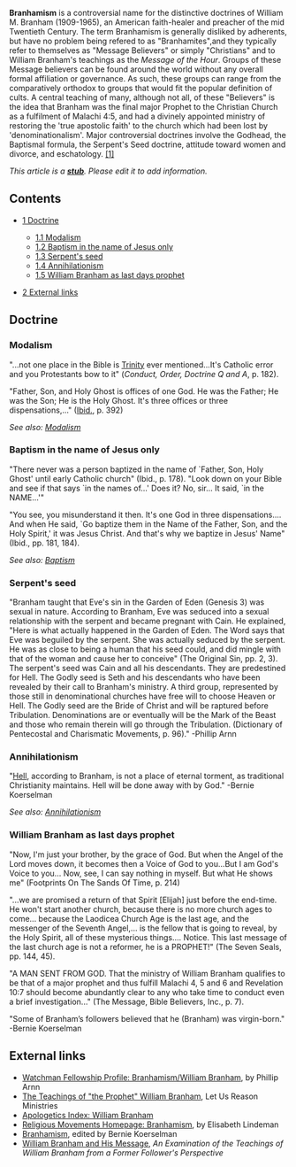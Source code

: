 **Branhamism** is a controversial name for the distinctive
doctrines of William M. Branham (1909-1965), an American
faith-healer and preacher of the mid Twentieth Century. The term
Branhamism is generally disliked by adherents, but have no problem
being refered to as "Branhamites",and they typically refer to
themselves as "Message Believers" or simply "Christians" and to
William Branham's teachings as the *Message of the Hour*. Groups of
these Message believers can be found around the world without any
overall formal affiliation or governance. As such, these groups can
range from the comparatively orthodox to groups that would fit the
popular definition of cults. A central teaching of many, although
not all, of these "Believers" is the idea that Branham was the
final major Prophet to the Christian Church as a fulfilment of
Malachi 4:5, and had a divinely appointed ministry of restoring the
'true apostolic faith' to the church which had been lost by
'denominationalism'. Major controversial doctrines involve the
Godhead, the Baptismal formula, the Serpent's Seed doctrine,
attitude toward women and divorce, and eschatology.
[[1]](http://en.wikipedia.org/wiki/Branhamism)

*This article is a **[stub](http://www.theopedia.com/Category:Theopedia_stubs "Category:Theopedia stubs")**. Please edit it to add information.*
## Contents

-   [1 Doctrine](#Doctrine)
    -   [1.1 Modalism](#Modalism)
    -   [1.2 Baptism in the name of Jesus only](#Baptism_in_the_name_of_Jesus_only)
    -   [1.3 Serpent's seed](#Serpent.27s_seed)
    -   [1.4 Annihilationism](#Annihilationism)
    -   [1.5 William Branham as last days prophet](#William_Branham_as_last_days_prophet)

-   [2 External links](#External_links)

## Doctrine

### Modalism

"...not one place in the Bible is [Trinity](Trinity "Trinity") ever
mentioned...It's Catholic error and you Protestants bow to it"
(*Conduct, Order, Doctrine Q and A*, p. 182).

"Father, Son, and Holy Ghost is offices of one God. He was the
Father; He was the Son; He is the Holy Ghost. It's three offices or
three dispensations,..." ([Ibid.](Ibid. "Ibid."), p. 392)

*See also: [Modalism](Modalism "Modalism")*
### Baptism in the name of Jesus only

"There never was a person baptized in the name of \`Father, Son,
Holy Ghost' until early Catholic church" (Ibid., p. 178). "Look
down on your Bible and see if that says \`in the names of...' Does
it? No, sir... It said, \`in the NAME...'"

"You see, you misunderstand it then. It's one God in three
dispensations.... And when He said, \`Go baptize them in the Name
of the Father, Son, and the Holy Spirit,' it was Jesus Christ. And
that's why we baptize in Jesus' Name" (Ibid., pp. 181, 184).

*See also: [Baptism](Baptism "Baptism")*
### Serpent's seed

"Branham taught that Eve's sin in the Garden of Eden (Genesis 3)
was sexual in nature. According to Branham, Eve was seduced into a
sexual relationship with the serpent and became pregnant with Cain.
He explained, "Here is what actually happened in the Garden of
Eden. The Word says that Eve was beguiled by the serpent. She was
actually seduced by the serpent. He was as close to being a human
that his seed could, and did mingle with that of the woman and
cause her to conceive" (The Original Sin, pp. 2, 3). The serpent's
seed was Cain and all his descendants. They are predestined for
Hell. The Godly seed is Seth and his descendants who have been
revealed by their call to Branham's ministry. A third group,
represented by those still in denominational churches have free
will to choose Heaven or Hell. The Godly seed are the Bride of
Christ and will be raptured before Tribulation. Denominations are
or eventually will be the Mark of the Beast and those who remain
therein will go through the Tribulation. (Dictionary of Pentecostal
and Charismatic Movements, p. 96)." -Phillip Arnn

### Annihilationism

"[Hell](Hell "Hell"), according to Branham, is not a place of
eternal torment, as traditional Christianity maintains. Hell will
be done away with by God." -Bernie Koerselman

*See also: [Annihilationism](Annihilationism "Annihilationism")*
### William Branham as last days prophet

"Now, I'm just your brother, by the grace of God. But when the
Angel of the Lord moves down, it becomes then a Voice of God to
you...But I am God's Voice to you... Now, see, I can say nothing in
myself. But what He shows me" (Footprints On The Sands Of Time, p.
214)

"...we are promised a return of that Spirit [Elijah] just before
the end-time. He won't start another church, because there is no
more church ages to come... because the Laodicea Church Age is the
last age, and the messenger of the Seventh Angel,... is the fellow
that is going to reveal, by the Holy Spirit, all of these
mysterious things.... Notice. This last message of the last church
age is not a reformer, he is a PROPHET!" (The Seven Seals, pp. 144,
45).

"A MAN SENT FROM GOD. That the ministry of William Branham
qualifies to be that of a major prophet and thus fulfill Malachi 4,
5 and 6 and Revelation 10:7 should become abundantly clear to any
who take time to conduct even a brief investigation..." (The
Message, Bible Believers, Inc., p. 7).

"Some of Branham’s followers believed that he (Branham) was
virgin-born." -Bernie Koerselman

## External links

-   [Watchman Fellowship Profile: Branhamism/William Branham](http://www.watchman.org/profile/branpro.htm),
    by Phillip Arnn
-   [The Teachings of "the Prophet" William Branham](http://www.letusreason.org/Latrain4.htm),
    Let Us Reason Ministries
-   [Apologetics Index: William Branham](http://www.apologeticsindex.org/b05.html)
-   [Religious Movements Homepage: Branhamism](http://religiousmovements.lib.virginia.edu/nrms/bram.html),
    by Elisabeth Lindeman
-   [Branhamism](http://www.bereanpublishers.co.nz/Cults/branhamism.htm),
    edited by Bernie Koerselman
-   [William Branham and His Message](http://people.delphiforums.com/JohnK63/home.htm),
    *An Examination of the Teachings of William Branham from a Former Follower's Perspective*



